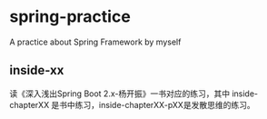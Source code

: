 # spring-practice
A practice about Spring Framework by myself

## inside-xx 
读《深入浅出Spring Boot 2.x-杨开振》一书对应的练习，其中 inside-chapterXX 是书中练习，inside-chapterXX-pXX是发散思维的练习。
